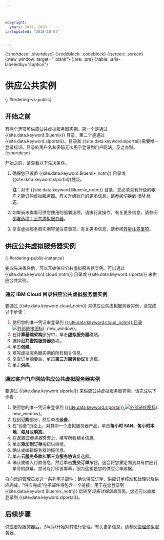 ```yaml
---



copyright:
  years: 2017, 2018
lastupdated: "2018-10-03"


---
```


{:shortdesc: .shortdesc}
{:codeblock: .codeblock}
{:screen: .screen}
{:new_window: target="_blank"}
{:pre: .pre}
{:table: .aria-labeledby="caption"}

# 供应公共实例
{: #ordering-vs-public}

## 开始之前
有两个选项可供应公共虚拟服务器实例。第一个是通过 {{site.data.keyword.Bluemix}} 目录，第二个是通过 {{site.data.keyword.slportal}}。目录和 {{site.data.keyword.slportal}}需要唯一登录标识。目录的用户名和密码无法用于登录到门户网站，反之亦然。
{:shortdesc}

开始之前，请查看以下先决条件。

  1. 确保您已设置 {{site.data.keyword.Bluemix_notm}} 目录或 {{site.data.keyword.slportal}}凭证。

     **注**：对于 {{site.data.keyword.Bluemix_notm}} 目录，您必须具有升级的帐户才能订购虚拟服务器。有关升级帐户的更多信息，请参阅[切换到 IBM 标识](https://console.bluemix.net/docs/admin/softlayerlink.html)。

  2. 如果尚未查看可供您使用的部署选项，请执行此操作。有关更多信息，请参阅[部署选项：公共虚拟服务器](../vsi/vsi_public.html)。

  3. 复查虚拟服务器实例容量注意事项。有关更多信息，请参阅[容量注意事项](ts_capacity_bp.html)。

## 供应公共虚拟服务器实例
{: #ordering-public-instance}

完成先决条件后，可以开始供应公共虚拟服务器实例。可以通过 {{site.data.keyword.cloud_notm}} 目录或 {{site.data.keyword.slportal}} 来供应公共实例。

### 通过 IBM Cloud 目录供应公共虚拟服务器实例
要通过 {{site.data.keyword.cloud_notm}} 来供应公共虚拟服务器实例，请完成以下步骤：

  1. 使用您的唯一凭证来登录到 [{{site.data.keyword.cloud_notm}} 目录 ![外部链接图标](../icons/launch-glyph.svg "外部链接图标")](https://console.bluemix.net/catalog/){: new_window}。 
  2. 在**计算基础架构**部分中，单击**虚拟服务器**磁贴。
  3. 选择**公共虚拟服务器**选项。
  4. 单击**创建**。
  5. 填写虚拟服务器实例的所有相关信息。 
  6. 复查订单摘要后，单击**第三方服务协议**复选框。 
  7. 单击**供应**。
  
### 通过客户门户网站供应公共虚拟服务器实例
要通过 {{site.data.keyword.slportal}} 来供应公共虚拟服务器实例，请完成以下步骤：

  1. 使用您的唯一凭证来登录到 [{{site.data.keyword.slportal}} ![外部链接图标](../icons/launch-glyph.svg "外部链接图标")](https://control.softlayer.com/){: new_window}。
  2. 找到**订购**部分，然后单击**设备**。 
  3. 在“设备”页面上，对其中一个虚拟服务器产品，单击**每小时 SAN**、**每小时本地**、**每月**或**瞬态**。
  4. 在*配置云服务器*页面上，填写所有相关信息。
  5. 单击**添加到订单**按钮以继续。
  6. 确认或编辑服务器的域信息。
  7. 单击**云服务条款**和**第三方服务协议**复选框。
  8. 确认或输入付款信息，然后单击**提交订单**按钮。这会将您重定向到具有供应订单号的屏幕。您可以打印该屏幕，因为这也是您的供应订单收据。

 将向您的管理员发送一系列电子邮件：确认供应订单、供应订单核准和处理以及供应完成。“供应完成”电子邮件将包含一个链接，用于在您登录到 {{site.data.keyword.Bluemix_notm}} 后转至*设备详细信息*页面。您还可以直接登录到 {{site.data.keyword.slportal}}。

## 后续步骤
供应虚拟服务器后，即可以开始对其进行管理。有关更多信息，请参阅[管理虚拟服务器](../vsi/vsi_managing.html)。
